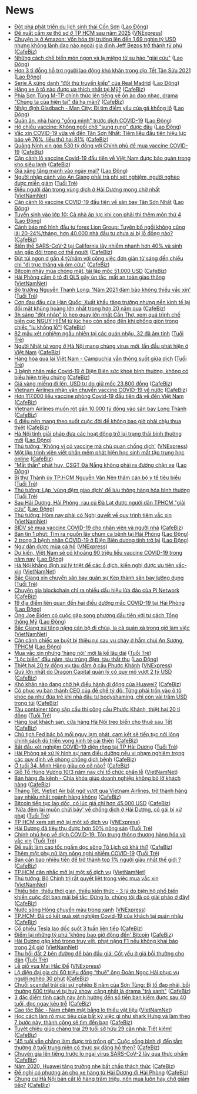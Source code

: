 # News

- [Đột phá phát triển du lịch sinh thái Cồn Sơn](https://laodong.vn/kinh-te/dot-pha-phat-trien-du-lich-sinh-thai-con-son-883188.ldo) ([Lao Động](https://laodong.vn))
- [Đề xuất cấm xe thô sơ ở TP HCM sau năm 2025](https://vnexpress.net/de-xuat-cam-xe-tho-so-o-tp-hcm-sau-nam-2025-4239501.html) ([VNExpress](https://vnexpress.net))
- [Chuyện lạ ở Amazon: Vốn hóa thị trường lên đến 1,69 nghìn tỷ USD nhưng không lãnh đạo nào ngoài gia đình Jeff Bezos trở thành tỷ phú](https://cafebiz.vn/chuyen-la-o-amazon-von-hoa-thi-truong-len-den-169-nghin-ty-usd-nhung-khong-lanh-dao-nao-ngoai-gia-dinh-jeff-bezos-tro-thanh-ty-phu-20210224142912891.chn) ([CafeBiz](https://cafebiz.vn))
- [Những cách chế biến món ngon và lạ miệng từ su hào &quot;giải cứu&quot;](https://laodong.vn/gia-dinh-hon-nhan/nhung-cach-che-bien-mon-ngon-va-la-mieng-tu-su-hao-giai-cuu-883117.ldo) ([Lao Động](https://laodong.vn))
- [Hơn 3 tỉ đồng hỗ trợ người lao động khó khăn trong dịp Tết Tân Sửu 2021](https://laodong.vn/cd-cong-thuong/hon-3-ti-dong-ho-tro-nguoi-lao-dong-kho-khan-trong-dip-tet-tan-suu-2021-883199.ldo) ([Lao Động](https://laodong.vn))
- [Serie A xứng danh “đối thủ truyền kiếp” của Real Madrid](https://laodong.vn/the-thao/serie-a-xung-danh-doi-thu-truyen-kiep-cua-real-madrid-883037.ldo) ([Lao Động](https://laodong.vn))
- [Hãng xe ô tô nào được ưa thích nhất tại Mỹ?](https://cafebiz.vn/hang-xe-o-to-nao-duoc-ua-thich-nhat-tai-my-20210224140403451.chn) ([CafeBiz](https://cafebiz.vn))
- [Phía Sơn Tùng M-TP chính thức lên tiếng về ồn ào đạo nhạc, drama "Chúng ta của hiện tại" đã hạ màn?](https://cafebiz.vn/phia-son-tung-m-tp-chinh-thuc-len-tieng-ve-on-ao-dao-nhac-drama-chung-ta-cua-hien-tai-da-ha-man-20210224150253791.chn) ([CafeBiz](https://cafebiz.vn))
- [Nhận định Gladbach - Man City: Đi tìm điểm yếu của gã khổng lồ](https://laodong.vn/bong-da-quoc-te/nhan-dinh-gladbach-man-city-di-tim-diem-yeu-cua-ga-khong-lo-883183.ldo) ([Lao Động](https://laodong.vn))
- [Quán ăn, nhà hàng &quot;gồng mình&quot; trước dịch COVID-19](https://laodong.vn/kinh-te/quan-an-nha-hang-gong-minh-truoc-dich-covid-19-883164.ldo) ([Lao Động](https://laodong.vn))
- [Hộ chiếu vaccine: Không ngồi chờ &quot;sung rụng&quot; được đâu](https://laodong.vn/su-kien-binh-luan/ho-chieu-vaccine-khong-ngoi-cho-sung-rung-duoc-dau-883073.ldo) ([Lao Động](https://laodong.vn))
- [Vắc xin COVID-19 vừa về đến Tân Sơn Nhất: Tiêm liều đầu tiên hiệu lực bảo vệ 76%, liều thứ hai 81%](https://cafebiz.vn/vac-xin-covid-19-vua-ve-den-tan-son-nhat-tiem-lieu-dau-tien-hieu-luc-bao-ve-76-lieu-thu-hai-81-2021022414544235.chn) ([CafeBiz](https://cafebiz.vn))
- [Quảng Ninh xin góp 530 tỷ đồng với Chính phủ để mua vaccine COVID-19](https://cafebiz.vn/quang-ninh-xin-gop-530-ty-dong-voi-chinh-phu-de-mua-vaccine-covid-19-20210224145256655.chn) ([CafeBiz](https://cafebiz.vn))
- [Cận cảnh lô vaccine Covid-19 đầu tiên về Việt Nam được bảo quản trong kho siêu lạnh](https://cafebiz.vn/can-canh-lo-vaccine-covid-19-dau-tien-ve-viet-nam-duoc-bao-quan-trong-kho-sieu-lanh-20210224144705218.chn) ([CafeBiz](https://cafebiz.vn))
- [Giá xăng tăng mạnh vào ngày mai?](https://laodong.vn/thi-truong/gia-xang-tang-manh-vao-ngay-mai-883191.ldo) ([Lao Động](https://laodong.vn))
- [Người nhập cảnh vào An Giang phải trả phí xét nghiệm, người nghèo được miễn giảm](https://tuoitre.vn/nguoi-nhap-canh-vao-an-giang-phai-tra-phi-xet-nghiem-nguoi-ngheo-duoc-mien-giam-20210224120542338.htm) ([Tuổi Trẻ](https://tuoitre.vn))
- [Điều người dân trong vùng dịch ở Hải Dương mong chờ nhất](http://vietnamnet.vn/vn/thoi-su/dieu-nguoi-dan-trong-vung-dich-o-hai-duong-mong-cho-nhat-715138.html) ([VietNamNet](https://vietnamnet.vn))
- [Cận cảnh lô vaccine COVID-19 đầu tiên về sân bay Tân Sơn Nhất](https://laodong.vn/photo/can-canh-lo-vaccine-covid-19-dau-tien-ve-san-bay-tan-son-nhat-883171.ldo) ([Lao Động](https://laodong.vn))
- [Tuyển sinh vào lớp 10: Cả nhà áp lực khi con phải thi thêm môn thứ 4](https://laodong.vn/video/tuyen-sinh-vao-lop-10-ca-nha-ap-luc-khi-con-phai-thi-them-mon-thu-4-883173.ldo) ([Lao Động](https://laodong.vn))
- [Cảnh báo mô hình đầu tư forex Lion Group: Tuyên bố ngồi không cũng lãi 20-24%/tháng, hơn 40.000 nhà đầu tư chưa ai bị lỗ đồng nào?](https://cafebiz.vn/canh-bao-mo-hinh-dau-tu-forex-lion-group-tuyen-bo-ngoi-khong-cung-lai-20-24-thang-hon-40000-nha-dau-tu-chua-ai-bi-lo-dong-nao-20210224111900412.chn) ([CafeBiz](https://cafebiz.vn))
- [Biến thể SARS-CoV-2 tại California lây nhiễm nhanh hơn 40% và sinh sản gấp đôi trong cơ thể người](https://cafebiz.vn/bien-the-sars-cov-2-tai-california-lay-nhiem-nhanh-hon-40-va-sinh-san-gap-doi-trong-co-the-nguoi-20210224135950402.chn) ([CafeBiz](https://cafebiz.vn))
- [Đút túi ngon ơ gần 4 tỷ/năm với công việc đơn giản từ sáng đến chiều chỉ "đi trực thăng và ôm cừu"](https://cafebiz.vn/dut-tui-ngon-o-gan-4-ty-nam-voi-cong-viec-don-gian-tu-sang-den-chieu-chi-di-truc-thang-va-om-cuu-2021022414051548.chn) ([CafeBiz](https://cafebiz.vn))
- [Bitcoin nhảy múa chóng mặt, tái lập mốc 51.000 USD](https://cafebiz.vn/bitcoin-nhay-mua-chong-mat-tai-lap-moc-51000-usd-2021022413490014.chn) ([CafeBiz](https://cafebiz.vn))
- [Hải Phòng cấm ô tô đi QL5 gây ùn tắc, mất an toàn giao thông](http://vietnamnet.vn/vn/thoi-su/an-toan-giao-thong/hai-phong-cam-o-to-di-ql5-gay-un-tac-mat-an-toan-giao-thong-715134.html) ([VietNamNet](https://vietnamnet.vn))
- [Bộ trưởng Nguyễn Thanh Long: 'Năm 2021 đảm bảo không thiếu vắc xin'](https://tuoitre.vn/bo-truong-nguyen-thanh-long-nam-2021-dam-bao-khong-thieu-vac-xin-20210224134151222.htm) ([Tuổi Trẻ](https://tuoitre.vn))
- [Cơn đau đầu của Hàn Quốc: Xuất khẩu tăng trưởng nhưng nền kinh tế lại đối mặt khủng hoảng lớn nhất trong hơn 20 năm qua](https://cafebiz.vn/con-dau-dau-cua-han-quoc-xuat-khau-tang-truong-nhung-nen-kinh-te-lai-doi-mat-khung-hoang-lon-nhat-trong-hon-20-nam-qua-20210224112826253.chn) ([CafeBiz](https://cafebiz.vn))
- [3h sáng "đột nhập" lò heo quay lớn nhất Cần Thơ, xem quá trình chế biến cực NGUY HIỂM từ lúc heo còn sống đến khi phồng giòn trong chiếc "lu khổng lồ"!](https://cafebiz.vn/3h-sang-dot-nhap-lo-heo-quay-lon-nhat-can-tho-xem-qua-trinh-che-bien-cuc-nguy-hiem-tu-luc-heo-con-song-den-khi-phong-gion-trong-chiec-lu-khong-lo-20210224135959834.chn) ([CafeBiz](https://cafebiz.vn))
- [82 mẫu xét nghiệm ngẫu nhiên tại các quán nhậu, 32 đã âm tính](https://tuoitre.vn/82-mau-xet-nghiem-ngau-nhien-tai-cac-quan-nhau-32-da-am-tinh-20210224135149844.htm) ([Tuổi Trẻ](https://tuoitre.vn))
- [Người Nhật tử vong ở Hà Nội mang chủng virus mới, lần đầu phát hiện ở Việt Nam](https://cafebiz.vn/nguoi-nhat-tu-vong-o-ha-noi-mang-chung-virus-moi-lan-dau-phat-hien-o-viet-nam-20210224135648438.chn) ([CafeBiz](https://cafebiz.vn))
- [Hàng hóa qua lại Việt Nam - Campuchia vẫn thông suốt giữa dịch](https://tuoitre.vn/hang-hoa-qua-lai-viet-nam-campuchia-van-thong-suot-giua-dich-20210224111004832.htm) ([Tuổi Trẻ](https://tuoitre.vn))
- [3 bệnh nhân mắc Covid-19 ở Điện Biên sức khoẻ bình thường, không có biểu hiện triệu chứng](https://cafebiz.vn/3-benh-nhan-mac-covid-19-o-dien-bien-suc-khoe-binh-thuong-khong-co-bieu-hien-trieu-chung-20210224135547852.chn) ([CafeBiz](https://cafebiz.vn))
- [Giá vàng miếng đi lên, USD tự do giữ mốc 23.800 đồng](https://cafebiz.vn/gia-vang-mieng-di-len-usd-tu-do-giu-moc-23800-dong-20210224135531875.chn) ([CafeBiz](https://cafebiz.vn))
- [Vietnam Airlines nhận vận chuyển vaccine COVID-19 về nước](https://cafebiz.vn/vietnam-airlines-nhan-van-chuyen-vaccine-covid-19-ve-nuoc-20210224135442409.chn) ([CafeBiz](https://cafebiz.vn))
- [Hơn 117.000 liều vaccine phòng Covid-19 đầu tiên đã về đến Việt Nam](https://cafebiz.vn/hon-117000-lieu-vaccine-phong-covid-19-dau-tien-da-ve-den-viet-nam-20210224135142995.chn) ([CafeBiz](https://cafebiz.vn))
- [Vietnam Airlines muốn rót gần 10.000 tỷ đồng vào sân bay Long Thành](https://cafebiz.vn/vietnam-airlines-muon-rot-gan-10000-ty-dong-vao-san-bay-long-thanh-20210224134944679.chn) ([CafeBiz](https://cafebiz.vn))
- [6 điều nên mang theo suốt cuộc đời để không bao giờ phải chịu thua thiệt](https://cafebiz.vn/6-dieu-nen-mang-theo-suot-cuoc-doi-de-khong-bao-gio-phai-chiu-thua-thiet-20210223083718394.chn) ([CafeBiz](https://cafebiz.vn))
- [Hà Nội tính giải pháp đưa các hoạt động trở lại trạng thái bình thường mới](https://laodong.vn/xa-hoi/ha-noi-tinh-giai-phap-dua-cac-hoat-dong-tro-lai-trang-thai-binh-thuong-moi-883168.ldo) ([Lao Động](https://laodong.vn))
- [Thủ tướng: 'Không vì có vaccine mà chủ quan chống dịch'](https://vnexpress.net/thu-tuong-khong-vi-co-vaccine-ma-chu-quan-chong-dich-4239524.html) ([VNExpress](https://vnexpress.net))
- [Một lập trình viên viết phần mềm phát hiện học sinh mất tập trung học online](https://cafebiz.vn/mot-lap-trinh-vien-viet-phan-mem-phat-hien-hoc-sinh-mat-tap-trung-hoc-online-202102241131403.chn) ([CafeBiz](https://cafebiz.vn))
- [&quot;Mắt thần&quot; phát huy, CSGT Đà Nẵng không phải ra đường chặn xe](https://laodong.vn/video/mat-than-phat-huy-csgt-da-nang-khong-phai-ra-duong-chan-xe-883060.ldo) ([Lao Động](https://laodong.vn))
- [Bí thư Thành ủy TP.HCM Nguyễn Văn Nên thăm cán bộ y tế tiêu biểu](https://tuoitre.vn/bi-thu-thanh-uy-tphcm-nguyen-van-nen-tham-can-bo-y-te-tieu-bieu-20210224121324785.htm) ([Tuổi Trẻ](https://tuoitre.vn))
- [Thủ tướng: Lập 'vùng đệm giao dịch' để lưu thông hàng hóa bình thường](https://tuoitre.vn/thu-tuong-lap-vung-dem-giao-dich-de-luu-thong-hang-hoa-binh-thuong-20210224124850903.htm) ([Tuổi Trẻ](https://tuoitre.vn))
- [Sau Hải Dương, Hải Phòng, rau củ Đà Lạt được người dân TPHCM &quot;giải cứu&quot;](https://laodong.vn/photo/sau-hai-duong-hai-phong-rau-cu-da-lat-duoc-nguoi-dan-tphcm-giai-cuu-883116.ldo) ([Lao Động](https://laodong.vn))
- [Thủ tướng: Hôm nay phải có Nghị quyết về quy trình tiêm vắc xin](http://vietnamnet.vn/vn/thoi-su/thu-tuong-hom-nay-phai-co-nghi-quyet-ve-quy-trinh-tiem-vac-xin-715131.html) ([VietNamNet](https://vietnamnet.vn))
- [BIDV sẽ mua vaccine COVID-19 cho nhân viên và người nhà](https://cafebiz.vn/bidv-se-mua-vaccine-covid-19-cho-nhan-vien-va-nguoi-nha-20210224124537957.chn) ([CafeBiz](https://cafebiz.vn))
- [Bản tin 1 phút: Tìm ra nguồn lây chùm ca bệnh tại Hải Phòng](https://laodong.vn/video-thoi-su/ban-tin-1-phut-tim-ra-nguon-lay-chum-ca-benh-tai-hai-phong-883097.ldo) ([Lao Động](https://laodong.vn))
- [2 trong 3 bệnh nhân COVID-19 ở Điện Biên dương tính trở lại](https://laodong.vn/xa-hoi/2-trong-3-benh-nhan-covid-19-o-dien-bien-duong-tinh-tro-lai-883148.ldo) ([Lao Động](https://laodong.vn))
- [Ngư dân được mùa cá hố](https://vnexpress.net/ngu-dan-duoc-mua-ca-ho-4239439.html) ([VNExpress](https://vnexpress.net))
- [Dự kiến, Việt Nam sẽ có khoảng 90 triệu liều vaccine COVID-19 trong năm nay](https://laodong.vn/thoi-su/du-kien-viet-nam-se-co-khoang-90-trieu-lieu-vaccine-covid-19-trong-nam-nay-883136.ldo) ([Lao Động](https://laodong.vn))
- [Hà Nội khẳng định xử lý triệt để các ổ dịch, kiến nghị được ưu tiên vắc-xin](http://vietnamnet.vn/vn/thoi-su/chinh-tri/ha-noi-khang-dinh-xu-ly-triet-de-cac-o-dich-kien-nghi-duoc-uu-tien-vac-xin-715125.html) ([VietNamNet](https://vietnamnet.vn))
- [Bắc Giang xin chuyển sân bay quân sự Kép thành sân bay lưỡng dụng](https://tuoitre.vn/bac-giang-xin-chuyen-san-bay-quan-su-kep-thanh-san-bay-luong-dung-20210224113703805.htm) ([Tuổi Trẻ](https://tuoitre.vn))
- [Chuyên gia blockchain chỉ ra nhiều dấu hiệu lừa đảo của Pi Network](https://cafebiz.vn/chuyen-gia-blockchain-chi-ra-nhieu-dau-hieu-lua-dao-cua-pi-network-20210224120641409.chn) ([CafeBiz](https://cafebiz.vn))
- [19 địa điểm liên quan đến hai điều dưỡng mắc COVID-19 tại Hải Phòng](https://laodong.vn/infographic/19-dia-diem-lien-quan-den-hai-dieu-duong-mac-covid-19-tai-hai-phong-883033.ldo) ([Lao Động](https://laodong.vn))
- [Ông Joe Biden có cuộc gặp song phương đầu tiên với tư cách Tổng thống Mỹ](https://laodong.vn/photo/ong-joe-biden-co-cuoc-gap-song-phuong-dau-tien-voi-tu-cach-tong-thong-my-883109.ldo) ([Lao Động](https://laodong.vn))
- [Bắc Giang xử tăng nặng cán bộ đi chùa, la cà quán xá trong giờ làm việc](http://vietnamnet.vn/vn/thoi-su/chinh-tri/bac-giang-xu-tang-nang-can-bo-di-chua-la-ca-quan-xa-trong-gio-lam-viec-715116.html) ([VietNamNet](https://vietnamnet.vn))
- [Cận cảnh chiếc xe buýt bị thiêu rụi sau vụ cháy ở hầm chui An Sương, TPHCM](https://laodong.vn/video/can-canh-chiec-xe-buyt-bi-thieu-rui-sau-vu-chay-o-ham-chui-an-suong-tphcm-883115.ldo) ([Lao Động](https://laodong.vn))
- [Mua vắc xin nhưng 'hàng nội' mới là kế lâu dài](https://tuoitre.vn/mua-vac-xin-nhung-hang-noi-moi-la-ke-lau-dai-20210224082251634.htm) ([Tuổi Trẻ](https://tuoitre.vn))
- [&quot;Lộc biển&quot; đầu năm, tàu trúng đậm, tàu thất thu](https://laodong.vn/photo/loc-bien-dau-nam-tau-trung-dam-tau-that-thu-883095.ldo) ([Lao Động](https://laodong.vn))
- [Thiệt hại 20 tỷ đồng vụ tàu đâm ở cầu Phước Khánh](https://vnexpress.net/thiet-hai-20-ty-dong-vu-tau-dam-o-cau-phuoc-khanh-4239383.html) ([VNExpress](https://vnexpress.net))
- [Quỹ lớn nhất do Dragon Capital quản lý có quy mô vượt 2 tỷ USD](https://cafebiz.vn/quy-lon-nhat-do-dragon-capital-quan-ly-co-quy-mo-vuot-2-ty-usd-20210224113204645.chn) ([CafeBiz](https://cafebiz.vn))
- [Khó khăn nào đang chờ hệ điều hành di động của Huawei?](https://cafebiz.vn/kho-khan-nao-dang-cho-he-dieu-hanh-di-dong-cua-huawei-20210224110841756.chn) ([CafeBiz](https://cafebiz.vn))
- [Cô phục vụ bàn thành CEO của đế chế tỷ đô: Từng phải trốn vào ô tô khóc òa như đứa trẻ khi nhà đầu tư bodyshaming, chỉ còn vài trăm USD trong túi](https://cafebiz.vn/co-phuc-vu-ban-thanh-ceo-cua-de-che-ty-do-tung-phai-tron-vao-o-to-khoc-oa-nhu-dua-tre-khi-nha-dau-tu-bodyshaming-chi-con-vai-tram-usd-trong-tui-20210224104813922.chn) ([CafeBiz](https://cafebiz.vn))
- [Tàu container tông sập cẩu thi công cầu Phước Khánh, thiệt hại 20 tỉ đồng](https://tuoitre.vn/tau-container-tong-sap-cau-thi-cong-cau-phuoc-khanh-thiet-hai-20-ti-dong-20210224103807098.htm) ([Tuổi Trẻ](https://tuoitre.vn))
- [Hàng loạt khách sạn, cửa hàng Hà Nội treo biển cho thuê sau Tết](https://cafebiz.vn/hang-loat-khach-san-cua-hang-ha-noi-treo-bien-cho-thue-sau-tet-20210224112048648.chn) ([CafeBiz](https://cafebiz.vn))
- [Chủ tịch Fed bác bỏ mối nguy lạm phát, cam kết sẽ tiếp tục nới lỏng chính sách dù triển vọng kinh tế cải thiện](https://cafebiz.vn/chu-tich-fed-bac-bo-moi-nguy-lam-phat-cam-ket-se-tiep-tuc-noi-long-chinh-sach-du-trien-vong-kinh-te-cai-thien-20210224112035361.chn) ([CafeBiz](https://cafebiz.vn))
- [Bắt đầu xét nghiệm COVID-19 diện rộng tại TP Hải Dương](https://tuoitre.vn/bat-dau-xet-nghiem-covid-19-dien-rong-tai-tp-hai-duong-20210224103656117.htm) ([Tuổi Trẻ](https://tuoitre.vn))
- [Hải Phòng sẽ xử lý hình sự nam điều dưỡng nếu vi phạm nghiêm trọng các quy định về phòng chống dịch bệnh](https://cafebiz.vn/hai-phong-se-xu-ly-hinh-su-nam-dieu-duong-neu-vi-pham-nghiem-trong-cac-quy-dinh-ve-phong-chong-dich-benh-20210224111303855.chn) ([CafeBiz](https://cafebiz.vn))
- [Ở tuổi 34, Minh Hằng giàu có cỡ nào?](https://cafebiz.vn/o-tuoi-34-minh-hang-giau-co-co-nao-20210224110731028.chn) ([CafeBiz](https://cafebiz.vn))
- [Giỗ Tổ Hùng Vương 10/3 năm nay chỉ tổ chức phần lễ](http://vietnamnet.vn/vn/thoi-su/gio-to-hung-vuong-10-3-nam-nay-chi-to-chuc-phan-le-715111.html) ([VietNamNet](https://vietnamnet.vn))
- [Bán hàng đa kênh - Chìa khóa giúp doanh nghiệp không bỏ lỡ khách hàng](https://cafebiz.vn/ban-hang-da-kenh-chia-khoa-giup-doanh-nghiep-khong-bo-lo-khach-hang-20210224101856933.chn) ([CafeBiz](https://cafebiz.vn))
- [Tháng Tết, Vietjet Air bất ngờ vượt qua Vietnam Airlines, trở thành hãng bay nhiều nhất ngành hàng không](https://cafebiz.vn/thang-tet-vietjet-air-bat-ngo-vuot-qua-vietnam-airlines-tro-thanh-hang-bay-nhieu-nhat-nganh-hang-khong-20210224105754475.chn) ([CafeBiz](https://cafebiz.vn))
- [Bitcoin tiếp tục lao dốc, có lúc giá chỉ hơn 45.000 USD](https://cafebiz.vn/bitcoin-tiep-tuc-lao-doc-co-luc-gia-chi-hon-45000-usd-20210224105049276.chn) ([CafeBiz](https://cafebiz.vn))
- ['Nửa đêm lại muốn chửi bậy' về chống dịch ở Hải Dương, cô gái bị xử phạt](https://tuoitre.vn/nua-dem-lai-muon-chui-bay-ve-chong-dich-o-hai-duong-co-gai-bi-xu-phat-20210224090519184.htm) ([Tuổi Trẻ](https://tuoitre.vn))
- [TP HCM xem xét mở lại một số dịch vụ](https://vnexpress.net/tp-hcm-xem-xet-mo-lai-mot-so-dich-vu-4239417.html) ([VNExpress](https://vnexpress.net))
- [Hải Dương đã tiêu thụ được hơn 50% nông sản](https://tuoitre.vn/hai-duong-da-tieu-thu-duoc-hon-50-nong-san-20210224094237033.htm) ([Tuổi Trẻ](https://tuoitre.vn))
- [Chính phủ họp về dịch COVID-19: Tập trung thông thương hàng hóa và vắc xin](https://tuoitre.vn/chinh-phu-hop-ve-dich-covid-19-tap-trung-thong-thuong-hang-hoa-va-vac-xin-20210224101723854.htm) ([Tuổi Trẻ](https://tuoitre.vn))
- [Đề xuất làm cao tốc ngầm dọc sông Tô Lịch có khả thi?](https://cafebiz.vn/de-xuat-lam-cao-toc-ngam-doc-song-to-lich-co-kha-thi-20210224104445128.chn) ([CafeBiz](https://cafebiz.vn))
- [Thêm một phụ nữ làm nông nghi nhiễm COVID-19](https://tuoitre.vn/them-mot-phu-nu-lam-nong-nghi-nhiem-covid-19-20210224090951529.htm) ([Tuổi Trẻ](https://tuoitre.vn))
- [Bạn cần bao nhiêu tiền để trở thành top 1% người giàu nhất thế giới ?](https://cafebiz.vn/ban-can-bao-nhieu-tien-de-tro-thanh-top-1-nguoi-giau-nhat-the-gioi--20210224095406254.chn) ([CafeBiz](https://cafebiz.vn))
- [TP.HCM cân nhắc mở lại một số dịch vụ](http://vietnamnet.vn/vn/thoi-su/tp-hcm-can-nhac-mo-lai-mot-so-dich-vu-715097.html) ([VietNamNet](https://vietnamnet.vn))
- [Thủ tướng: Bộ Chính trị rất quyết liệt trong việc mua vắc xin](http://vietnamnet.vn/vn/thoi-su/thu-tuong-bo-chinh-tri-rat-quyet-liet-trong-viec-mua-vac-xin-715051.html) ([VietNamNet](https://vietnamnet.vn))
- [Thiếu tiền, thiếu thời gian, thiếu kiến thức - 3 lý do biện hộ phổ biến khiến cuộc đời bạn mãi bế tắc: Đừng lo, chúng tôi đã có giải pháp ở đây!](https://cafebiz.vn/thieu-tien-thieu-thoi-gian-thieu-kien-thuc-3-ly-do-bien-ho-pho-bien-khien-cuoc-doi-ban-mai-be-tac-dung-lo-chung-toi-da-co-giai-phap-o-day-20210224101838717.chn) ([CafeBiz](https://cafebiz.vn))
- [Nước sông Hồng chuyển màu trong xanh](https://vnexpress.net/nuoc-song-hong-chuyen-mau-trong-xanh-4239350.html) ([VNExpress](https://vnexpress.net))
- [TP.HCM: Đã có kết quả xét nghiệm Covid-19 của khách tại quán nhậu](https://cafebiz.vn/tphcm-da-co-ket-qua-xet-nghiem-covid-19-cua-khach-tai-quan-nhau-20210224101329863.chn) ([CafeBiz](https://cafebiz.vn))
- [Cổ phiếu Tesla lao dốc suốt 3 tuần liên tiếp](https://cafebiz.vn/co-phieu-tesla-lao-doc-suot-3-tuan-lien-tiep-20210224100621081.chn) ([CafeBiz](https://cafebiz.vn))
- [Điểm lại những tỷ phú 'không bao giờ động đến' Bitcoin](https://cafebiz.vn/diem-lai-nhung-ty-phu-khong-bao-gio-dong-den-bitcoin-20210224090329538.chn) ([CafeBiz](https://cafebiz.vn))
- [Hải Dương gặp khó trong truy vết, phạt nặng F1 nếu không khai báo trong 24 giờ](http://vietnamnet.vn/vn/thoi-su/hai-duong-gap-kho-trong-truy-vet-phat-nang-f1-neu-khong-khai-bao-trong-24-gio-715059.html) ([VietNamNet](https://vietnamnet.vn))
- [Thu hồi đất 2 bên đường để bán đấu giá: Cốt yếu ở giá bồi thường cho dân](https://tuoitre.vn/thu-hoi-dat-2-ben-duong-de-ban-dau-gia-cot-yeu-o-gia-boi-thuong-cho-dan-20210224083623147.htm) ([Tuổi Trẻ](https://tuoitre.vn))
- [Lễ giỗ vua Mai Hắc Đế](https://vnexpress.net/le-gio-vua-mai-hac-de-4239254.html) ([VNExpress](https://vnexpress.net))
- [Lộ diện đại gia chi 60 triệu đồng “thuê” ông Đoàn Ngọc Hải phục vụ người nghèo 30 phút](https://cafebiz.vn/lo-dien-dai-gia-chi-60-trieu-dong-thue-ong-doan-ngoc-hai-phuc-vu-nguoi-ngheo-30-phut-20210224094343588.chn) ([CafeBiz](https://cafebiz.vn))
- [Chuỗi scandal trải dài sự nghiệp 8 năm của Sơn Tùng: Bị tố đạo nhái, bồi thường 600 triệu vì tự huỷ show, căng nhất là drama "trà xanh"](https://cafebiz.vn/chuoi-scandal-trai-dai-su-nghiep-8-nam-cua-son-tung-bi-to-dao-nhai-boi-thuong-600-trieu-vi-tu-huy-show-cang-nhat-la-drama-tra-xanh-20210224094300485.chn) ([CafeBiz](https://cafebiz.vn))
- [3 đặc điểm tính cách này ảnh hưởng đến số tiền bạn kiếm được sau 40 tuổi, đọc ngay kẻo trễ](https://cafebiz.vn/3-dac-diem-tinh-cach-nay-anh-huong-den-so-tien-ban-kiem-duoc-sau-40-tuoi-doc-ngay-keo-tre-20210216013212894.chn) ([CafeBiz](https://cafebiz.vn))
- [Cao tốc Bắc - Nam chậm mặt bằng lo thiếu vật liệu](http://vietnamnet.vn/vn/thoi-su/an-toan-giao-thong/cao-toc-bac-nam-cham-mat-bang-lo-thieu-vat-lieu-715038.html) ([VietNamNet](https://vietnamnet.vn))
- [Học cách làm rõ mục tiêu của bất kỳ việc gì như shark Hưng và làm theo 7 bước này, thành công sẽ tìm đến bạn](https://cafebiz.vn/hoc-cach-lam-ro-muc-tieu-cua-bat-ky-viec-gi-nhu-shark-hung-va-lam-theo-7-buoc-nay-thanh-cong-se-tim-den-ban-20210223165550023.chn) ([CafeBiz](https://cafebiz.vn))
- [Tuyệt chiêu giúp chàng trai 29 tuổi sở hữu 29 căn nhà: Tiết kiệm!](https://cafebiz.vn/tuyet-chieu-giup-chang-trai-29-tuoi-so-huu-29-can-nha-tiet-kiem-20210223102031622.chn) ([CafeBiz](https://cafebiz.vn))
- ["45 tuổi vẫn chẳng làm được trò trống gì": Cuộc sống bình dị đến tầm thường ở tuổi trung niên có thực sự đáng hổ thẹn?](https://cafebiz.vn/45-tuoi-van-chang-lam-duoc-tro-trong-gi-cuoc-song-binh-di-den-tam-thuong-o-tuoi-trung-nien-co-thuc-su-dang-ho-then-20210223170508933.chn) ([CafeBiz](https://cafebiz.vn))
- [Chuyên gia lên tiếng trước lo ngại virus SARS-CoV-2 lây qua thực phẩm](https://cafebiz.vn/chuyen-gia-len-tieng-truoc-lo-ngai-virus-sars-cov-2-lay-qua-thuc-pham-20210224091215119.chn) ([CafeBiz](https://cafebiz.vn))
- [Năm 2020, Huawei tăng trưởng nhẹ bất chấp thách thức](https://cafebiz.vn/nam-2020-huawei-tang-truong-nhe-bat-chap-thach-thuc-20210224085813572.chn) ([CafeBiz](https://cafebiz.vn))
- [Đề nghị có phương án cho xe hàng từ Hải Dương đi Hải Phòng](https://cafebiz.vn/de-nghi-co-phuong-an-cho-xe-hang-tu-hai-duong-di-hai-phong-20210224090757134.chn) ([CafeBiz](https://cafebiz.vn))
- [Chung cư Hà Nội bán cắt lỗ hàng trăm triệu, nên mua luôn hay chờ giảm tiếp?](https://cafebiz.vn/chung-cu-ha-noi-ban-cat-lo-hang-tram-trieu-nen-mua-luon-hay-cho-giam-tiep-20210224090715097.chn) ([CafeBiz](https://cafebiz.vn))
